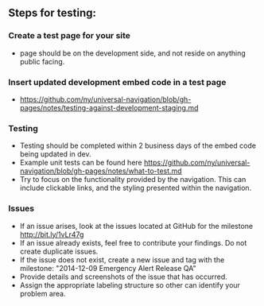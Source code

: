 ## Steps for testing: 
### Create a test page for your site 
  - page should be on the development side, and not reside on anything public facing. 
 
### Insert updated development embed code in a test page 
  - https://github.com/ny/universal-navigation/blob/gh-pages/notes/testing-against-development-staging.md 
 
### Testing 
  - Testing should be completed within 2 business days of the embed code being updated in dev. 
  - Example unit tests can be found here https://github.com/ny/universal-navigation/blob/gh-pages/notes/what-to-test.md 
  - Try to focus on the functionality provided by the navigation.  This can include clickable links, and the styling presented within the navigation. 
 
###  Issues 
  - If an issue arises, look at the issues located at GitHub for the milestone http://bit.ly/1vLr47g  
  - If an issue already exists, feel free to contribute your findings.  Do not create duplicate issues. 
  - If the issue does not exist, create a new issue and tag with the milestone: "2014-12-09 Emergency Alert Release QA"
  - Provide details and screenshots of the issue that has occurred. 
  - Assign the appropriate labeling structure so other can identify your problem area. 
